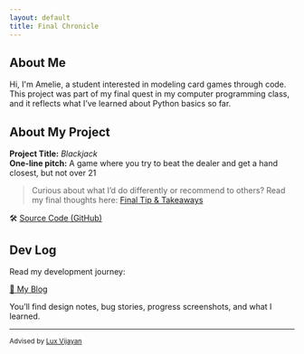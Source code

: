 ```yaml
---
layout: default
title: Final Chronicle
---
```


## About Me

Hi, I'm Amelie, a student interested in modeling card games through code.  
This project was part of my final quest in my computer programming class, and it reflects what I’ve learned about Python basics so far.
## About My Project

**Project Title:** *Blackjack*   
**One-line pitch:** A game where you try to beat the dealer and get a hand closest, but not over 21

> Curious about what I’d do differently or recommend to others? Read my final thoughts here: [Final Tip & Takeaways](_posts/2025-05-23-tip.md)

🛠️ [Source Code (GitHub)](https://colab.research.google.com/drive/1axzfSW84-LcW3m_hJvz99h6iis1ISwDv#scrollTo=ZF_peQ3Qbaus)  


## Dev Log

Read my development journey:  

[📝 My Blog](blog.html)

You’ll find design notes, bug stories, progress screenshots, and what I learned.

---

<small>Advised by [Lux Vijayan](mailto:laxmiv2@illinois.edu)</small>
